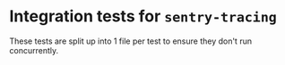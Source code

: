 # Integration tests for `sentry-tracing`

These tests are split up into 1 file per test to ensure they don't run concurrently.
